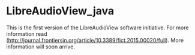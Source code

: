 # LibreAudioView_java
This is the first version of the LibreAudioView software initiative. For more information read (http://journal.frontiersin.org/article/10.3389/fict.2015.00020/full).
More information will soon arrive.
